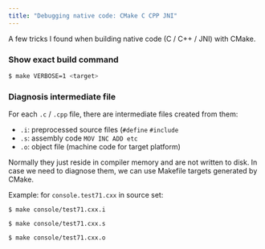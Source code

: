 ```yaml
---
title: "Debugging native code: CMake C CPP JNI"
---
```


A few tricks I found when building native code (C / C++ / JNI) with CMake.


### Show exact build command

```sh
$ make VERBOSE=1 <target>
```

### Diagnosis intermediate file

For each `.c` / `.cpp` file, there are intermediate files created from them:

- `.i`: preprocessed source files (`#define` `#include`
- `.s`: assembly code `MOV INC ADD etc`
- `.o`: object file (machine code for target platform)

Normally they just reside in compiler memory and are not written to disk.
In case we need to diagnose them, we can use Makefile targets generated by CMake.

Example: for `console.test71.cxx` in source set:

```
$ make console/test71.cxx.i

$ make console/test71.cxx.s

$ make console/test71.cxx.o
```

<!-- TODO: add a public link to tidyj repo -->
